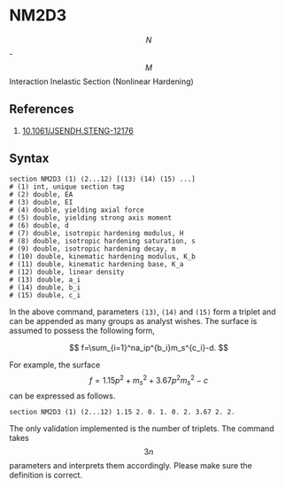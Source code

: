 # NM2D3

$$N$$-$$M$$ Interaction Inelastic Section (Nonlinear Hardening)

## References

1. [10.1061/JSENDH.STENG-12176](http://dx.doi.org/10.1061/JSENDH.STENG-12176)

## Syntax

```text
section NM2D3 (1) (2...12) [(13) (14) (15) ...]
# (1) int, unique section tag
# (2) double, EA
# (3) double, EI
# (4) double, yielding axial force
# (5) double, yielding strong axis moment
# (6) double, d
# (7) double, isotropic hardening modulus, H
# (8) double, isotropic hardening saturation, s
# (9) double, isotropic hardening decay, m
# (10) double, kinematic hardening modulus, K_b
# (11) double, kinematic hardening base, K_a
# (12) double, linear density
# (13) double, a_i
# (14) double, b_i
# (15) double, c_i
```

In the above command, parameters `(13)`, `(14)` and `(15)` form a triplet and can be appended as many groups as analyst
wishes. The surface is assumed to possess the following form,

$$
f=\sum_{i=1}^na_ip^{b_i}m_s^{c_i}-d.
$$

For example, the surface $$f=1.15p^2+m_s^2+3.67p^2m_s^2-c$$ can be expressed as follows.

```
section NM2D3 (1) (2...12) 1.15 2. 0. 1. 0. 2. 3.67 2. 2.
```

The only validation implemented is the number of triplets. The command takes $$3n$$ parameters and interprets them
accordingly. Please make sure the definition is correct.
